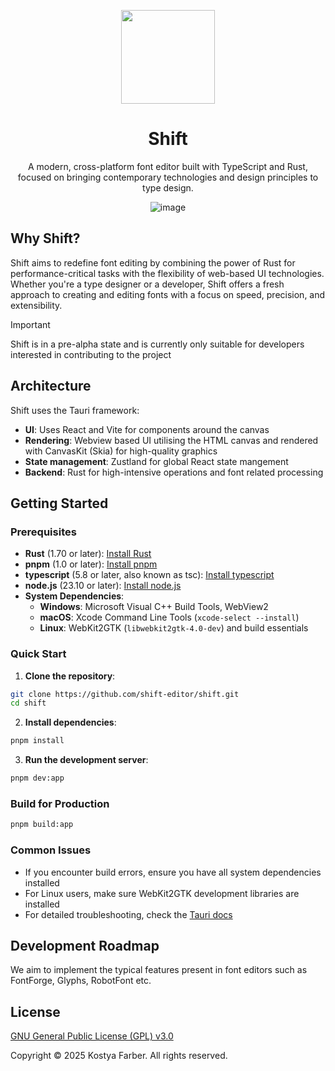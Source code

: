 <div align="center">
  <p align="center">
    <img width=150 src="https://github.com/user-attachments/assets/521e2732-341d-441d-bb6d-bf7bcdccf764" />
    <h1 align="center"><b>Shift</b></h1
>
    <p>A modern, cross-platform font editor built with TypeScript and Rust, focused on bringing contemporary technologies and design principles to type design.</p>

  ![image](https://github.com/user-attachments/assets/e7ea2a69-2257-4d4e-9a20-28a44e9e0f3e)

  </p>
</div>

## Why Shift?

Shift aims to redefine font editing by combining the power of Rust for performance-critical tasks with the flexibility of web-based UI technologies. Whether you're a type designer or a developer, Shift offers a fresh approach to creating and editing fonts with a focus on speed, precision, and extensibility.

> [!IMPORTANT]
> Shift is in a pre-alpha state and is currently only suitable for developers interested in contributing to the project

## Architecture

Shift uses the Tauri framework:

- **UI**: Uses React and Vite for components around the canvas
- **Rendering**: Webview based UI utilising the HTML canvas and rendered with CanvasKit (Skia) for high-quality graphics
- **State management**: Zustland for global React state mangement
- **Backend**: Rust for high-intensive operations and font related processing

## Getting Started

### Prerequisites

- **Rust** (1.70 or later): [Install Rust](https://www.rust-lang.org/tools/install)
- **pnpm** (1.0 or later): [Install pnpm](https://pnpm.io/installation)
- **typescript** (5.8 or later, also known as tsc): [Install typescript](https://www.typescriptlang.org/download)
- **node.js** (23.10 or later): [Install node.js](https://nodejs.org/en/download)
- **System Dependencies**:
  - **Windows**: Microsoft Visual C++ Build Tools, WebView2
  - **macOS**: Xcode Command Line Tools (`xcode-select --install`)
  - **Linux**: WebKit2GTK (`libwebkit2gtk-4.0-dev`) and build essentials

### Quick Start

1. **Clone the repository**:

```bash
git clone https://github.com/shift-editor/shift.git
cd shift
```

2. **Install dependencies**:

```bash
pnpm install
```

3. **Run the development server**:

```bash
pnpm dev:app
```

### Build for Production

```bash
pnpm build:app

```

### Common Issues

- If you encounter build errors, ensure you have all system dependencies installed
- For Linux users, make sure WebKit2GTK development libraries are installed
- For detailed troubleshooting, check the [Tauri docs](https://v1.tauri.app/v1/guides/getting-started/prerequisites/)

## Development Roadmap

We aim to implement the typical features present in font editors such as FontForge, Glyphs, RobotFont etc.

## License

[GNU General Public License (GPL) v3.0](https://www.gnu.org/licenses/gpl-3.0.en.html)

Copyright © 2025 Kostya Farber. All rights reserved.
